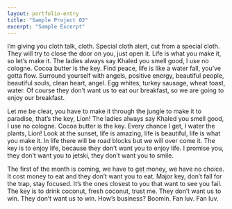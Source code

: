 ```yaml
---
layout: portfolio-entry
title: "Sample Project 02"
excerpt: "Sample Excerpt"
---
```

I’m giving you cloth talk, cloth. Special cloth alert, cut from a special cloth. They will try to close the door on you, just open it. Life is what you make it, so let’s make it. The ladies always say Khaled you smell good, I use no cologne. Cocoa butter is the key. Find peace, life is like a water fall, you’ve gotta flow. Surround yourself with angels, positive energy, beautiful people, beautiful souls, clean heart, angel. Egg whites, turkey sausage, wheat toast, water. Of course they don’t want us to eat our breakfast, so we are going to enjoy our breakfast.

Let me be clear, you have to make it through the jungle to make it to paradise, that’s the key, Lion! The ladies always say Khaled you smell good, I use no cologne. Cocoa butter is the key. Every chance I get, I water the plants, Lion! Look at the sunset, life is amazing, life is beautiful, life is what you make it. In life there will be road blocks but we will over come it. The key is to enjoy life, because they don’t want you to enjoy life. I promise you, they don’t want you to jetski, they don’t want you to smile.

The first of the month is coming, we have to get money, we have no choice. It cost money to eat and they don’t want you to eat. Major key, don’t fall for the trap, stay focused. It’s the ones closest to you that want to see you fail. The key is to drink coconut, fresh coconut, trust me. They don’t want us to win. They don’t want us to win. How’s business? Boomin. Fan luv. Fan luv.